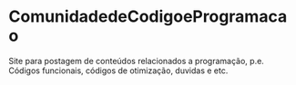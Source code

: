 # ComunidadedeCodigoeProgramacao
Site para postagem de conteúdos relacionados a programação, p.e. Códigos funcionais, códigos de otimização, duvidas e etc.
